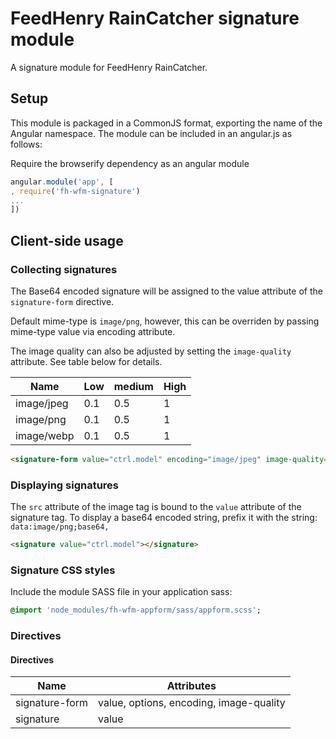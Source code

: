 # FeedHenry RainCatcher signature module

A signature module for FeedHenry RainCatcher.

## Setup
This module is packaged in a CommonJS format, exporting the name of the Angular namespace.  The module can be included in an angular.js as follows:

Require the browserify dependency as an angular module
```javascript
angular.module('app', [
, require('fh-wfm-signature')
...
])
```
## Client-side usage

### Collecting signatures
The Base64 encoded signature will be assigned to the value attribute of the `signature-form` directive.

Default mime-type is `image/png`, however, this can be overriden by passing mime-type value via encoding attribute.

The image quality can also be adjusted by setting the `image-quality` attribute. See table below for details.

|    Name    | Low | medium | High |
| ---------- | --- | ------ | ---- |
| image/jpeg | 0.1 |   0.5  |   1  |
| image/png  | 0.1 |   0.5  |   1  |
| image/webp | 0.1 |   0.5  |   1  |

```html
<signature-form value="ctrl.model" encoding="image/jpeg" image-quality="0.5"></signature-form>
```

### Displaying signatures
The `src` attribute of the image tag is bound to the `value` attribute of the signature tag.  To display a base64 encoded string, prefix it with the string: `data:image/png;base64,`
```html
<signature value="ctrl.model"></signature>
```

### Signature CSS styles
Include the module SASS file in your application sass:
```sass
@import 'node_modules/fh-wfm-appform/sass/appform.scss';
```

### Directives

#### Directives

| Name | Attributes |
| ---- | ----------- |
| signature-form | value, options, encoding, image-quality |
| signature | value |
